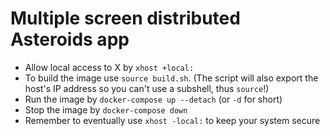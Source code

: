 # Multiple screen distributed Asteroids app

- Allow local access to X by `xhost +local:`
- To build the image use `source build.sh`. (The script will also export the host's IP address so you can't use a subshell, thus `source`!)
- Run the image by `docker-compose up --detach` (or `-d` for short)
- Stop the image by `docker-compose down`
- Remember to eventually use `xhost -local:` to keep your system secure
